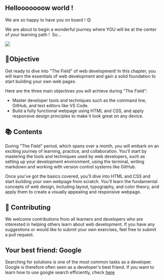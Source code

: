 ## **Hellooooooow world !**

We are so happy to have you on board ! 😊

We are about to begin a wonderful journey where YOU will be at the center of your learning path !  So…

[![](https://camo.githubusercontent.com/22754ccd12d7b8eaba656edfd0c1be4b2a1f1d3d717d8031e3eb9818ea071e18/68747470733a2f2f6d656469612e67697068792e636f6d2f6d656469612f357a66324d3448676a6a57737a4c643461352f67697068792e676966)](https://camo.githubusercontent.com/22754ccd12d7b8eaba656edfd0c1be4b2a1f1d3d717d8031e3eb9818ea071e18/68747470733a2f2f6d656469612e67697068792e636f6d2f6d656469612f357a66324d3448676a6a57737a4c643461352f67697068792e676966)

## 🎯Objective

Get ready to dive into "The Field" of web development! In this chapter, you will learn the essentials of web development and gain a solid foundation to start building your own web pages.

Here are the three main objectives you will achieve during "The Field":

- Master developer tools and techniques such as the command line, GitHub, and text editors like VS Code.
- Build a fully functional webpage using HTML and CSS, and apply responsive design principles to make it look great on any device.

## 📚 Contents

During "The Field" period, which spans over a month, you will embark on an exciting journey of learning, practice, and collaboration. You'll start by mastering the tools and techniques used by web developers, such as setting up your development environment, using the terminal, writing markdown and working with version control systems like GitHub.

Once you've got the basics covered, you'll dive into HTML and CSS and start building your own webpage from scratch. You'll learn the fundamental concepts of web design, including layout, typography, and color theory, and apply them to create a visually appealing and responsive webpage.

## 🤝 Contributing

We welcome contributions from all learners and developers who are interested in helping others learn about web development. If you have any suggestions or would like to submit your own exercises, feel free to submit a pull request.

## Your best friend: **Google**

Searching for solutions is one of the most common tasks as a developer.
Google is therefore often seen as a developer's best friend.
If you want to learn how to use google search efficiently, check [here](../Extra-Info/How-To-Master-Google.md)
